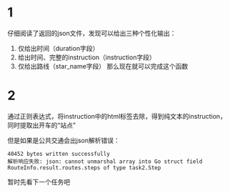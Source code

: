 # 1
仔细阅读了返回的json文件，发现可以给出三种个性化输出：
1. 仅给出时间（duration字段）
2. 给出时间、完整的instruction（instruction字段）
3. 仅给出路线（star_name字段）
那么现在就可以完成这个函数

# 2
通过正则表达式，将instruction中的html标签去除，得到纯文本的instruction，同时提取出开车的“站点”

但是如果是公共交通会出json解析错误：

```
40452 bytes written successfully
解析响应失败: json: cannot unmarshal array into Go struct field RouteInfo.result.routes.steps of type task2.Step
```

暂时先看下一个任务吧